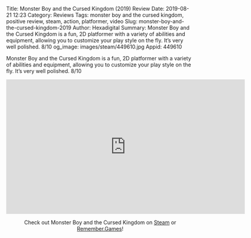 Title: Monster Boy and the Cursed Kingdom (2019) Review
Date: 2019-08-21 12:23
Category: Reviews
Tags: monster boy and the cursed kingdom, positive review, steam, action, platformer, video
Slug: monster-boy-and-the-cursed-kingdom-2019
Author: Hexadigital
Summary: Monster Boy and the Cursed Kingdom is a fun, 2D platformer with a variety of abilities and equipment, allowing you to customize your play style on the fly. It’s very well polished. 8/10
og_image: images/steam/449610.jpg
Appid: 449610

Monster Boy and the Cursed Kingdom is a fun, 2D platformer with a variety of abilities and equipment, allowing you to customize your play style on the fly. It’s very well polished. 8/10

<center><iframe src="https://www.youtube.com/embed/VnUYgLPPyEE?feature=oembed" allow="accelerometer; autoplay; encrypted-media; gyroscope; picture-in-picture" width="640" height="360" frameborder="0"></iframe>

Check out Monster Boy and the Cursed Kingdom on [Steam](https://store.steampowered.com/app/449610/?curator_clanid=34633900) or [Remember.Games](https://remember.games/game/4416/)!</center>